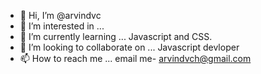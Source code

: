 - 👋 Hi, I’m @arvindvc
- 👀 I’m interested in ...
- 🌱 I’m currently learning ... Javascript and CSS.
- 💞️ I’m looking to collaborate on ... Javascript devloper
- 📫 How to reach me ... email me- arvindvch@gmail.com

<!---
arvindvc/arvindvc is a ✨ special ✨ repository because its `README.md` (this file) appears on your GitHub profile.
You can click the Preview link to take a look at your changes.
--->
